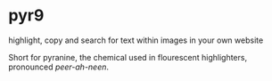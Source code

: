pyr9
===

highlight, copy and search for text within images in your own website

Short for pyranine, the chemical used in flourescent highlighters, pronounced *peer-ah-neen*.
